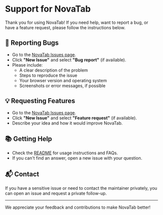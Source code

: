 # Support for NovaTab

Thank you for using NovaTab! If you need help, want to report a bug, or have a feature request, please follow the instructions below.

## 🐞 Reporting Bugs
- Go to the [NovaTab Issues page](https://github.com/AllInStride/novatab-extension/issues).
- Click **"New Issue"** and select **"Bug report"** (if available).
- Please include:
  - A clear description of the problem
  - Steps to reproduce the issue
  - Your browser version and operating system
  - Screenshots or error messages, if possible

## 💡 Requesting Features
- Go to the [NovaTab Issues page](https://github.com/AllInStride/novatab-extension/issues).
- Click **"New Issue"** and select **"Feature request"** (if available).
- Describe your idea and how it would improve NovaTab.

## 📚 Getting Help
- Check the [README](./README.md) for usage instructions and FAQs.
- If you can't find an answer, open a new issue with your question.

## 📬 Contact
If you have a sensitive issue or need to contact the maintainer privately, you can open an issue and request a private follow-up.

---

We appreciate your feedback and contributions to make NovaTab better! 